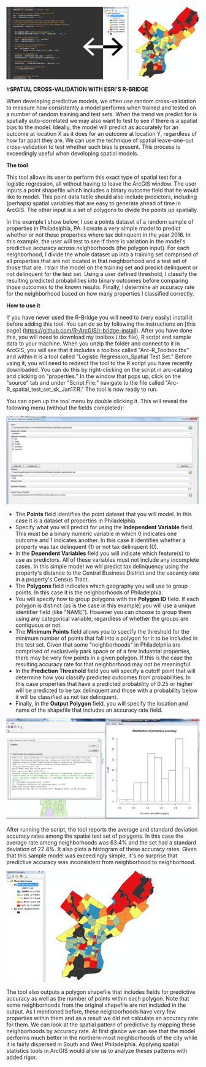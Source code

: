 ![](https://github.com/simonkassel/R-ArcGIS/blob/master/Images/post_banner_2-01.png)

#**SPATIAL CROSS-VALIDATION WITH ESRI'S R-BRIDGE**

When developing predictive models, we often use random cross-validation to measure how consistently a model performs when trained and tested on a number of random training and test sets. When the trend we predict for is spatially auto-correlated we may also want to test to see if there is a spatial bias to the model. Ideally, the model will predict as accurately for an outcome at location X as it does for an outcome at location Y, regardless of how far apart they are. We can use the technique of spatial leave-one-out cross-validation to test whether such bias is present. This process is exceedingly useful when developing spatial models. 

**The tool**

This tool allows its user to perform this exact type of spatial test for a logistic regression, all without having to leave the ArcGIS window. The user inputs a point shapefile which includes a binary outcome field that he would like to model. This point data table should also include predictors, including (perhaps) spatial variables that are easy to generate ahead of time in ArcGIS. The other input is a set of polygons to divide the points up spatially.

In the example I show below, I use a points dataset of a random sample of properties in Philadelphia, PA. I create a very simple model to predict whether or not these properties where tax delinquent in the year 2016. In this example, the user will test to see if there is variation in the model's predictive accuracy across neighborhoods (the polygon input). For each neighborhood, I divide the whole dataset up into a training set comprised of all properties that are not located in that neighborhood and a test set of those that are. I train the model on the training set and predict delinquent or not delinquent for the test set. Using a user defined threshold, I classify the resulting predicted probabilities into binary outcomes before comparing those outcomes to the known results. Finally, I determine an accuracy rate for the neighborhood based on how many properties I classified correctly.

**How to use it**

If you have never used the R-Bridge you will need to (very easily) install it before adding this tool. You can do so by following the instructions on [this page] (https://github.com/R-ArcGIS/r-bridge-install). After you have done this, you will need to download my toolbox (.tbx file), R script and sample data to your machine. When you unzip the folder and connect to it in ArcGIS, you will see that it includes a toolbox called "Arc-R_Toolbox.tbx" and within it is a tool called "Logistic Regression_Spatial Test Set." Before using it, you will need to redirect the tool to the R script you have recently downloaded. You can do this by right-clicking on the script in arc-catalog and clicking on "properties." In the window that pops up, click on the "source" tab and under "Script File:" navigate to the file called "Arc-R_spatial_test_set_sk_Jan17.R." The tool is now ready to run. 

You can open up the tool menu by double clicking it. This will reveal the following menu (without the fields completed):

![](https://github.com/simonkassel/R-ArcGIS/blob/master/Images/tool_menu.png)

- The **Points** field identifies the point dataset that you will model. In this case it is a dataset of properties in Philadelphia.
- Specify what you will predict for using the **Independent Variable** field. This must be a binary numeric variable in which 0 indicates one outcome and 1 indicates another. In this case it identifies whether a property was tax delinquent (1) or not tax delinquent (0).
- In the **Dependent Variables** field you will indicate which feature(s) to use as predictors. All of these variables must not include any incomplete cases. In this simple model we will predict tax delinquency using the property's distance to the Central Business District and the vacancy rate in a property's Census Tract.
- The **Polygons** field indicates which geography you will use to group points. In this case it is the neighborhoods of Philadelphia.
- You will specify how to group polygons with the **Polygon ID** field. If each polygon is distinct (as is the case in this example) you will use a unique identifier field (like "NAME"). However you can choose to group them using any categorical variable, regardless of whether the groups are contiguous or not.
- The **Minimum Points** field allows you to specify the threshold for the minimum number of points that fall into a polygon for it to be included in the test set. Given that some "neighborhoods" in Philadelphia are comprised of exclusively park space or of a few industrial properties, there may be very few points in a given polygon. If this is the case the resulting accuracy rate for that neighborhood may not be meaningful. 
- In the **Prediction Threshold** field you will specify a cutoff point that will determine how you classify predicted outcomes from probabilities. In this case properties that have a predicted probability of 0.25 or higher will be predicted to be tax delinquent and those with a probability below it will be classified as not tax delinquent.
- Finally, in the **Output Polygon** field, you will specify the location and name of the shapefile that includes an accuracy rate field.

![](https://github.com/simonkassel/R-ArcGIS/blob/master/Images/histogram.png)

After running the script, the tool reports the average and standard deviation accuracy rates among the spatial test set of polygons. In this case the average rate among neighborhoods was 63.4% and the set had a standard deviation of 22.4%.  It also plots a histogram of these accuracy rates. Given that this sample model was exceedingly simple, it's no surprise that predictive accuracy was inconsistent from neighborhood to neighborhood.

![](https://github.com/simonkassel/R-ArcGIS/blob/master/Images/accuracy_map.png)

The tool also outputs a polygon shapefile that includes fields for predictive accuracy as well as the number of points within each polygon. Note that some neighborhoods from the original shapefile are not included in the output. As I mentioned before, these neighborhoods have very few properties within them and as a result we did not calculate an accuracy rate for them. We can look at the spatial pattern of predictive by mapping these neighborhoods by accuracy rate. At first glance we can see that the model performs much better in the northern-most neighborhoods of the city while it is fairly dispersed in South and West Philadelphia. Applying spatial statistics tools in ArcGIS would allow us to analyze theses patterns with added rigor.

